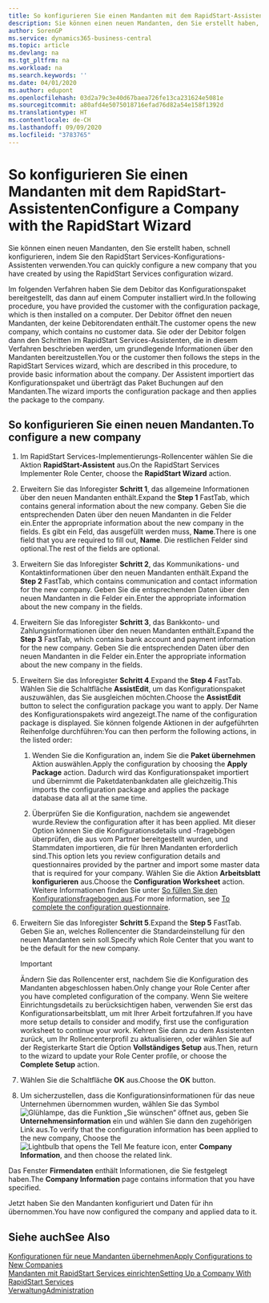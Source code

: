 ```yaml
---
title: So konfigurieren Sie einen Mandanten mit dem RapidStart-Assistenten | Microsoft Docs
description: Sie können einen neuen Mandanten, den Sie erstellt haben, schnell konfigurieren, indem Sie den RapidStart Services-Konfigurations-Assistenten verwenden.
author: SorenGP
ms.service: dynamics365-business-central
ms.topic: article
ms.devlang: na
ms.tgt_pltfrm: na
ms.workload: na
ms.search.keywords: ''
ms.date: 04/01/2020
ms.author: edupont
ms.openlocfilehash: 03d2a79c3e40d67baea726fe13ca231624e5081e
ms.sourcegitcommit: a80afd4e5075018716efad76d82a54e158f1392d
ms.translationtype: HT
ms.contentlocale: de-CH
ms.lasthandoff: 09/09/2020
ms.locfileid: "3783765"
---
```

# <a name="configure-a-company-with-the-rapidstart-wizard"></a><span data-ttu-id="21eae-103">So konfigurieren Sie einen Mandanten mit dem RapidStart-Assistenten</span><span class="sxs-lookup"><span data-stu-id="21eae-103">Configure a Company with the RapidStart Wizard</span></span>
<span data-ttu-id="21eae-104">Sie können einen neuen Mandanten, den Sie erstellt haben, schnell konfigurieren, indem Sie den RapidStart Services-Konfigurations-Assistenten verwenden.</span><span class="sxs-lookup"><span data-stu-id="21eae-104">You can quickly configure a new company that you have created by using the RapidStart Services configuration wizard.</span></span>

<span data-ttu-id="21eae-105">Im folgenden Verfahren haben Sie dem Debitor das Konfigurationspaket bereitgestellt, das dann auf einem Computer installiert wird.</span><span class="sxs-lookup"><span data-stu-id="21eae-105">In the following procedure, you have provided the customer with the configuration package, which is then installed on a computer.</span></span> <span data-ttu-id="21eae-106">Der Debitor öffnet den neuen Mandanten, der keine Debitorendaten enthält.</span><span class="sxs-lookup"><span data-stu-id="21eae-106">The customer opens the new company, which contains no customer data.</span></span> <span data-ttu-id="21eae-107">Sie oder der Debitor folgen dann den Schritten im RapidStart Services-Assistenten, die in diesem Verfahren beschrieben werden, um grundlegende Informationen über den Mandanten bereitzustellen.</span><span class="sxs-lookup"><span data-stu-id="21eae-107">You or the customer then follows the steps in the RapidStart Services wizard, which are described in this procedure, to provide basic information about the company.</span></span> <span data-ttu-id="21eae-108">Der Assistent importiert das Konfigurationspaket und überträgt das Paket Buchungen auf den Mandanten.</span><span class="sxs-lookup"><span data-stu-id="21eae-108">The wizard imports the configuration package and then applies the package to the company.</span></span>  

## <a name="to-configure-a-new-company"></a><span data-ttu-id="21eae-109">So konfigurieren Sie einen neuen Mandanten.</span><span class="sxs-lookup"><span data-stu-id="21eae-109">To configure a new company</span></span>  
1. <span data-ttu-id="21eae-110">Im RapidStart Services-Implementierungs-Rollencenter wählen Sie die Aktion **RapidStart-Assistent** aus.</span><span class="sxs-lookup"><span data-stu-id="21eae-110">On the RapidStart Services Implementer Role Center, choose the **RapidStart Wizard** action.</span></span>  
2. <span data-ttu-id="21eae-111">Erweitern Sie das Inforegister **Schritt 1**, das allgemeine Informationen über den neuen Mandanten enthält.</span><span class="sxs-lookup"><span data-stu-id="21eae-111">Expand the **Step 1** FastTab, which contains general information about the new company.</span></span> <span data-ttu-id="21eae-112">Geben Sie die entsprechenden Daten über den neuen Mandanten in die Felder ein.</span><span class="sxs-lookup"><span data-stu-id="21eae-112">Enter the appropriate information about the new company in the fields.</span></span> <span data-ttu-id="21eae-113">Es gibt ein Feld, das ausgefüllt werden muss, **Name**.</span><span class="sxs-lookup"><span data-stu-id="21eae-113">There is one field that you are required to fill out, **Name**.</span></span> <span data-ttu-id="21eae-114">Die restlichen Felder sind optional.</span><span class="sxs-lookup"><span data-stu-id="21eae-114">The rest of the fields are optional.</span></span>  
3. <span data-ttu-id="21eae-115">Erweitern Sie das Inforegister **Schritt 2**, das Kommunikations- und Kontaktinformationen über den neuen Mandanten enthält.</span><span class="sxs-lookup"><span data-stu-id="21eae-115">Expand the **Step 2** FastTab, which contains communication and contact information for the new company.</span></span> <span data-ttu-id="21eae-116">Geben Sie die entsprechenden Daten über den neuen Mandanten in die Felder ein.</span><span class="sxs-lookup"><span data-stu-id="21eae-116">Enter the appropriate information about the new company in the fields.</span></span>
4. <span data-ttu-id="21eae-117">Erweitern Sie das Inforegister **Schritt 3**, das Bankkonto- und Zahlungsinformationen über den neuen Mandanten enthält.</span><span class="sxs-lookup"><span data-stu-id="21eae-117">Expand the **Step 3** FastTab, which contains bank account and payment information for the new company.</span></span> <span data-ttu-id="21eae-118">Geben Sie die entsprechenden Daten über den neuen Mandanten in die Felder ein.</span><span class="sxs-lookup"><span data-stu-id="21eae-118">Enter the appropriate information about the new company in the fields.</span></span>  
5. <span data-ttu-id="21eae-119">Erweitern Sie das Inforegister **Schritt 4**.</span><span class="sxs-lookup"><span data-stu-id="21eae-119">Expand the **Step 4** FastTab.</span></span> <span data-ttu-id="21eae-120">Wählen Sie die Schaltfläche **AssistEdit**, um das Konfigurationspaket auszuwählen, das Sie ausgleichen möchten.</span><span class="sxs-lookup"><span data-stu-id="21eae-120">Choose the **AssistEdit** button to select the configuration package you want to apply.</span></span> <span data-ttu-id="21eae-121">Der Name des Konfigurationspakets wird angezeigt.</span><span class="sxs-lookup"><span data-stu-id="21eae-121">The name of the configuration package is displayed.</span></span> <span data-ttu-id="21eae-122">Sie können folgende Aktionen in der aufgeführten Reihenfolge durchführen:</span><span class="sxs-lookup"><span data-stu-id="21eae-122">You can then perform the following actions, in the listed order:</span></span>  

    1. <span data-ttu-id="21eae-123">Wenden Sie die Konfiguration an, indem Sie die **Paket übernehmen** Aktion auswählen.</span><span class="sxs-lookup"><span data-stu-id="21eae-123">Apply the configuration by choosing the **Apply Package** action.</span></span> <span data-ttu-id="21eae-124">Dadurch wird das Konfigurationspaket importiert und übernimmt die Paketdatenbankdaten alle gleichzeitig.</span><span class="sxs-lookup"><span data-stu-id="21eae-124">This imports the configuration package and applies the package database data all at the same time.</span></span>  

    2. <span data-ttu-id="21eae-125">Überprüfen Sie die Konfiguration, nachdem sie angewendet wurde.</span><span class="sxs-lookup"><span data-stu-id="21eae-125">Review the configuration after it has been applied.</span></span> <span data-ttu-id="21eae-126">Mit dieser Option können Sie die Konfigurationsdetails und -fragebögen überprüfen, die aus vom Partner bereitgestellt wurden, und Stammdaten importieren, die für Ihren Mandanten erforderlich sind.</span><span class="sxs-lookup"><span data-stu-id="21eae-126">This option lets you review configuration details and questionnaires provided by the partner and import some master data that is required for your company.</span></span> <span data-ttu-id="21eae-127">Wählen Sie die Aktion **Arbeitsblatt konfigurieren** aus.</span><span class="sxs-lookup"><span data-stu-id="21eae-127">Choose the **Configuration Worksheet** action.</span></span> <span data-ttu-id="21eae-128">Weitere Informationen finden Sie unter [So füllen Sie den Konfigurationsfragebogen aus](admin-gather-customer-setup-values.md#to-complete-the-configuration-questionnaire).</span><span class="sxs-lookup"><span data-stu-id="21eae-128">For more information, see [To complete the configuration questionnaire](admin-gather-customer-setup-values.md#to-complete-the-configuration-questionnaire).</span></span>  

6. <span data-ttu-id="21eae-129">Erweitern Sie das Inforegister **Schritt 5**.</span><span class="sxs-lookup"><span data-stu-id="21eae-129">Expand the **Step 5** FastTab.</span></span> <span data-ttu-id="21eae-130">Geben Sie an, welches Rollencenter die Standardeinstellung für den neuen Mandanten sein soll.</span><span class="sxs-lookup"><span data-stu-id="21eae-130">Specify which Role Center that you want to be the default for the new company.</span></span>  

    > [!IMPORTANT]  
    >  <span data-ttu-id="21eae-131">Ändern Sie das Rollencenter erst, nachdem Sie die Konfiguration des Mandanten abgeschlossen haben.</span><span class="sxs-lookup"><span data-stu-id="21eae-131">Only change your Role Center after you have completed configuration of the company.</span></span> <span data-ttu-id="21eae-132">Wenn Sie weitere Einrichtungsdetails zu berücksichtigen haben, verwenden Sie erst das Konfigurationsarbeitsblatt, um mit Ihrer Arbeit fortzufahren.</span><span class="sxs-lookup"><span data-stu-id="21eae-132">If you have more setup details to consider and modify, first use the configuration worksheet to continue your work.</span></span> <span data-ttu-id="21eae-133">Kehren Sie dann zu dem Assistenten zurück, um Ihr Rollencenterprofil zu aktualisieren, oder wählen Sie auf der Registerkarte Start die Option **Vollständiges Setup** aus.</span><span class="sxs-lookup"><span data-stu-id="21eae-133">Then, return to the wizard to update your Role Center profile, or choose the **Complete Setup** action.</span></span>

7. <span data-ttu-id="21eae-134">Wählen Sie die Schaltfläche **OK** aus.</span><span class="sxs-lookup"><span data-stu-id="21eae-134">Choose the **OK** button.</span></span>  
8. <span data-ttu-id="21eae-135">Um sicherzustellen, dass die Konfigurationsinformationen für das neue Unternehmen übernommen wurden, wählen Sie das Symbol ![Glühlampe, das die Funktion „Sie wünschen“ öffnet](media/ui-search/search_small.png "Tell Me-Funktion") aus, geben Sie **Unternehmensinformation** ein und wählen Sie dann den zugehörigen Link aus.</span><span class="sxs-lookup"><span data-stu-id="21eae-135">To verify that the configuration information has been applied to the new company, Choose the ![Lightbulb that opens the Tell Me feature](media/ui-search/search_small.png "Tell me what you want to do") icon, enter **Company Information**, and then choose the related link.</span></span>

<span data-ttu-id="21eae-136">Das Fenster **Firmendaten** enthält Informationen, die Sie festgelegt haben.</span><span class="sxs-lookup"><span data-stu-id="21eae-136">The **Company Information** page contains information that you have specified.</span></span>   

<span data-ttu-id="21eae-137">Jetzt haben Sie den Mandanten konfiguriert und Daten für ihn übernommen.</span><span class="sxs-lookup"><span data-stu-id="21eae-137">You have now configured the company and applied data to it.</span></span>  

## <a name="see-also"></a><span data-ttu-id="21eae-138">Siehe auch</span><span class="sxs-lookup"><span data-stu-id="21eae-138">See Also</span></span>  
[<span data-ttu-id="21eae-139">Konfigurationen für neue Mandanten übernehmen</span><span class="sxs-lookup"><span data-stu-id="21eae-139">Apply Configurations to New Companies</span></span>](admin-apply-configuration-to-new-companies.md)  
[<span data-ttu-id="21eae-140">Mandanten mit RapidStart Services einrichten</span><span class="sxs-lookup"><span data-stu-id="21eae-140">Setting Up a Company With RapidStart Services</span></span>](admin-set-up-a-company-with-rapidstart.md)  
[<span data-ttu-id="21eae-141">Verwaltung</span><span class="sxs-lookup"><span data-stu-id="21eae-141">Administration</span></span>](admin-setup-and-administration.md)
